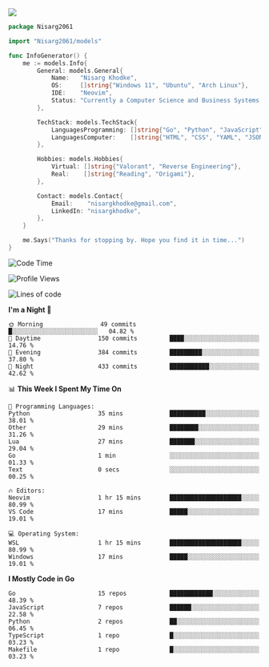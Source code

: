 <!-- Banner -->

<img src="https://i.imgur.com/mz4ym1F.png" style="max-height:550px"/>

<!-- Coded Intro -->

```go
package Nisarg2061

import "Nisarg2061/models"

func InfoGenerator() {
	me := models.Info{
		General: models.General{
			Name:   "Nisarg Khodke",
			OS:     []string{"Windows 11", "Ubuntu", "Arch Linux"},
			IDE:    "Neovim",
			Status: "Currently a Computer Science and Business Systems Student.",
		},

		TechStack: models.TechStack{
			LanguagesProgramming: []string{"Go", "Python", "JavaScript", "Java"},
			LanguagesComputer:    []string{"HTML", "CSS", "YAML", "JSON", "MARKDOWN"},
		},

		Hobbies: models.Hobbies{
			Virtual: []string{"Valorant", "Reverse Engineering"},
			Real:    []string{"Reading", "Origami"},
		},

		Contact: models.Contact{
			Email:    "nisargkhodke@gmail.com",
			LinkedIn: "nisargkhodke",
		},
	}

	me.Says("Thanks for stopping by. Hope you find it in time...")
}
```
<!--START_SECTION:waka-->
![Code Time](http://img.shields.io/badge/Code%20Time-2%20hrs%2022%20mins-blue)

![Profile Views](http://img.shields.io/badge/Profile%20Views-342-blue)

![Lines of code](https://img.shields.io/badge/From%20Hello%20World%20I%27ve%20Written-4.7%20million%20lines%20of%20code-blue)

**I'm a Night 🦉** 

```text
🌞 Morning                49 commits          █░░░░░░░░░░░░░░░░░░░░░░░░   04.82 % 
🌆 Daytime                150 commits         ████░░░░░░░░░░░░░░░░░░░░░   14.76 % 
🌃 Evening                384 commits         █████████░░░░░░░░░░░░░░░░   37.80 % 
🌙 Night                  433 commits         ███████████░░░░░░░░░░░░░░   42.62 % 
```


📊 **This Week I Spent My Time On** 

```text
💬 Programming Languages: 
Python                   35 mins             ██████████░░░░░░░░░░░░░░░   38.01 % 
Other                    29 mins             ████████░░░░░░░░░░░░░░░░░   31.26 % 
Lua                      27 mins             ███████░░░░░░░░░░░░░░░░░░   29.04 % 
Go                       1 min               ░░░░░░░░░░░░░░░░░░░░░░░░░   01.33 % 
Text                     0 secs              ░░░░░░░░░░░░░░░░░░░░░░░░░   00.25 % 

🔥 Editors: 
Neovim                   1 hr 15 mins        ████████████████████░░░░░   80.99 % 
VS Code                  17 mins             █████░░░░░░░░░░░░░░░░░░░░   19.01 % 

💻 Operating System: 
WSL                      1 hr 15 mins        ████████████████████░░░░░   80.99 % 
Windows                  17 mins             █████░░░░░░░░░░░░░░░░░░░░   19.01 % 
```

**I Mostly Code in Go** 

```text
Go                       15 repos            ████████████░░░░░░░░░░░░░   48.39 % 
JavaScript               7 repos             ██████░░░░░░░░░░░░░░░░░░░   22.58 % 
Python                   2 repos             ██░░░░░░░░░░░░░░░░░░░░░░░   06.45 % 
TypeScript               1 repo              █░░░░░░░░░░░░░░░░░░░░░░░░   03.23 % 
Makefile                 1 repo              █░░░░░░░░░░░░░░░░░░░░░░░░   03.23 % 
```




<!--END_SECTION:waka-->
